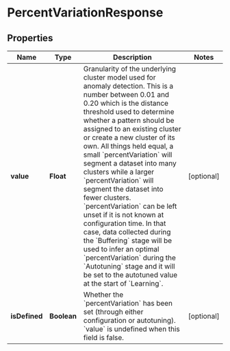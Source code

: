 

# PercentVariationResponse


## Properties

| Name | Type | Description | Notes |
|------------ | ------------- | ------------- | -------------|
|**value** | **Float** | Granularity of the underlying cluster model used for anomaly detection. This is a number between 0.01 and 0.20 which is the distance threshold used to determine whether a pattern should be assigned to an existing cluster or create a new cluster of its own. All things held equal, a small &#x60;percentVariation&#x60; will segment a dataset into many clusters while a larger &#x60;percentVariation&#x60; will segment the dataset into fewer clusters.  &#x60;percentVariation&#x60; can be left unset if it is not known at configuration time. In that case, data collected during the &#x60;Buffering&#x60; stage will be used to infer an optimal &#x60;percentVariation&#x60; during the &#x60;Autotuning&#x60; stage and it will be set to the autotuned value at the start of &#x60;Learning&#x60;. |  [optional] |
|**isDefined** | **Boolean** | Whether the &#x60;percentVariation&#x60; has been set (through either configuration or autotuning). &#x60;value&#x60; is undefined when this field is false. |  [optional] |



